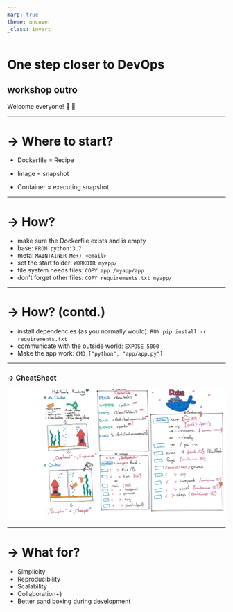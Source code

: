 ```yaml
---
marp: true
theme: uncover
_class: invert
---
```


# **One step closer to DevOps**

## workshop outro

Welcome everyone! 🐍 🌈

---

# -> Where to start?

- Dockerfile = Recipe

- Image = snapshot

- Container = executing snapshot

---

# -> How?

- make sure the Dockerfile exists and is empty
- base: `FROM python:3.7`
- meta: `MAINTAINER Me+) <email>`
- set the start folder: `WORKDIR myapp/`
- file system needs files: `COPY app /myapp/app`
- don't forget other files: `COPY requirements.txt myapp/`

---

# -> How? (contd.)

- install dependencies (as you normally would): `RUN pip install -r requirements.txt`
- communicate with the outside world: `EXPOSE 5000`
- Make the app work: `CMD ["python", "app/app.py"]`

---

### -> CheatSheet

![w:1000](cheatsheet.jpg)

---

# -> What for?

- Simplicity
- Reproducibility
- Scalability
- Collaboration+)
- Better sand boxing during development
